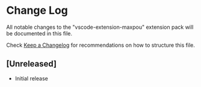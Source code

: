 # Change Log

All notable changes to the "vscode-extension-maxpou" extension pack will be documented in this file.

Check [Keep a Changelog](http://keepachangelog.com/) for recommendations on how to structure this file.

## [Unreleased]

- Initial release
